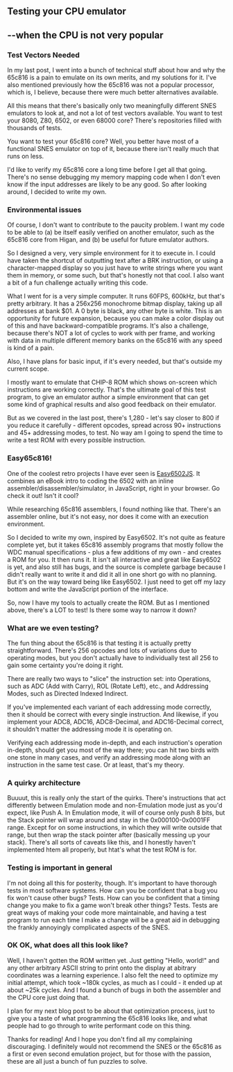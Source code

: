 ## Testing your CPU emulator

--when the CPU is not very popular
---

### Test Vectors Needed
In my last post, I went into a bunch of technical stuff about how and why the 65c816 is a pain to emulate on its own merits, and my solutions for it. I've also mentioned previously how the 65c816 was not a popular processor, which is, I believe, because there were much better alternatives available.

All this means that there's basically only two meaningfully different SNES emulators to look at, and not a lot of test vectors available. You want to test your 8080, Z80, 6502, or even 68000 core? There's repositories filled with thousands of tests.

You want to test your 65c816 core? Well, you better have most of a functional SNES emulator on top of it, because there isn't really much that runs on less.

I'd like to verify my 65c816 core a long time before I get all that going. There's no sense debugging my memory mapping code when I don't even know if the input addresses are likely to be any good. So after looking around, I decided to write my own.


### Environmental issues

Of course, I don't want to contribute to the paucity problem. I want my code to be able to (a) be itself easily verified on another emulator, such as the 65c816 core from Higan, and (b) be useful for future emulator authors.

So I designed a very, very simple environment for it to execute in. I could have taken the shortcut of outputting text after a BRK instruction, or using a character-mapped display so you just have to write strings where you want them in memory, or some such, but that's honestly not that cool. I also want a bit of a fun challenge actually writing this code.

What I went for is a very simple computer. It runs 60FPS, 600kHz, but that's pretty arbitrary. It has a 256x256 monochrome bitmap display, taking up all addresses at bank $01. A 0 byte is black, any other byte is white. This is an opportunity for future expansion, because you can make a color display out of this and have backward-compatible programs. It's also a challenge, because there's NOT a lot of cycles to work with per frame, and working with data in multiple different memory banks on the 65c816 with any speed is kind of a pain.

Also, I have plans for basic input, if it's every needed, but that's outside my current scope.

I mostly want to emulate that CHIP-8 ROM which shows on-screen which instructions are working correctly. That's the ultimate goal of this test program, to give an emulator author a simple environment that can get some kind of graphical results and also good feedback on their emulator.

But as we covered in the last post, there's 1,280 - let's say closer to 800 if you reduce it carefully - different opcodes, spread across 90+ instructions and 45+ addressing modes, to test. No way am I going to spend the time to write a test ROM with every possible instruction.

### Easy65c816!
One of the coolest retro projects I have ever seen is [Easy6502JS](https://skilldrick.github.io/easy6502/). It combines an eBook intro to coding the 6502 with an inline assembler/disassembler/simulator, in JavaScript, right in your browser. Go check it out! Isn't it cool?

While researching 65c816 assemblers, I found nothing like that. There's an assembler online, but it's not easy, nor does it come with an execution environment.

So I decided to write my own, inspired by Easy6502. It's not quite as feature complete yet, but it takes 65c816 assembly programs that mostly follow the WDC manual specifications - plus a few additions of my own - and creates a ROM for you. It then runs it. It isn't all interactive and great like Easy6502 is yet, and also still has bugs, and the source is complete garbage because I didn't really want to write it and did it all in one short go with no planning. But it's on the way toward being like Easy6502. I just need to get off my lazy bottom and write the JavaScript portion of the interface.

So, now I have my tools to actually create the ROM. But as I mentioned above, there's a LOT to test! Is there some way to narrow it down?

### What are we even testing?
The fun thing about the 65c816 is that testing it is actually pretty straightforward. There's 256 opcodes and lots of variations due to operating modes, but you don't actually have to individually test all 256 to gain some certainty you're doing it right.

There are really two ways to "slice" the instruction set: into Operations, such as ADC (Add with Carry), ROL (Rotate Left), etc., and Addressing Modes, such as Directed Indexed Indirect.

If you've implemented each variant of each addressing mode correctly, then it should be correct with every single instruction. And likewise, if you implement your ADC8, ADC16, ADC8-Decimal, and ADC16-Decimal correct, it shouldn't matter the addressing mode it is operating on.

Verifying each addressing mode in-depth, and each instruction's operation in-depth, should get you most of the way there; you can hit two birds with one stone in many cases, and verify an addressing mode along with an instruction in the same test case. Or at least, that's my theory.

### A quirky architecture
Buuuut, this is really only the start of the quirks. There's instructions that act differently between Emulation mode and non-Emulation mode just as you'd expect, like Push A. In Emulation mode, it will of course only push 8 bits, but the Stack pointer will wrap around and stay in the 0x000100-0x0001FF range. Except for on some instructions, in which they will write outside that range, but then wrap the stack pointer after (basically messing up your stack). There's all sorts of caveats like this, and I honestly haven't implemented htem all properly, but htat's what the test ROM is for.

### Testing is important in general
I'm not doing all this for posterity, though. It's important to have thorough tests in most software systems. How can you be confident that a bug you fix won't cause other bugs? Tests. How can you be confident that a timing change you make to fix a game won't break other things? Tests. Tests are great ways of making your code more maintainable, and having a test program to run each time I make a change will be a great aid in debugging the frankly annoyingly complicated aspects of the SNES.

### OK OK, what does all this look like?
Well, I haven't gotten the ROM written yet. Just getting "Hello, world!" and any other arbitrary ASCII string to print onto the display at abitrary coordinates was a learning experience. I also felt the need to optimize my initial attempt, which took ~180k cycles, as much as I could - it ended up at about ~25k cycles. And I found a bunch of bugs in both the assembler and the CPU core just doing that.

I plan for my next blog post to be about that optimization process, just to give you a taste of what programming the 65c816 looks like, and what people had to go through to write performant code on this thing.

Thanks for reading! And I hope you don't find all my complaining discouraging. I definitely would not recommend the SNES or the 65c816 as a first or even second emulation project, but for those with the passion, these are all just a bunch of fun puzzles to solve.
